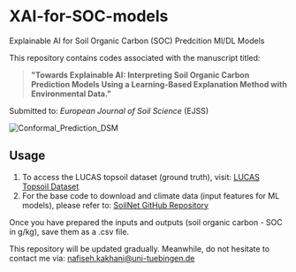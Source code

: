 # XAI-for-SOC-models
Explainable AI for Soil Organic Carbon (SOC) Predcition Ml/DL Models 

This repository contains codes associated with the manuscript titled:

> **"Towards Explainable AI: Interpreting Soil Organic Carbon Prediction Models Using a Learning-Based Explanation Method with Environmental Data."**

Submitted to: *European Journal of Soil Science* (EJSS)


![Conformal_Prediction_DSM](./img/cp_github.png)

## Usage

1. To access the LUCAS topsoil dataset (ground truth), visit: [LUCAS Topsoil Dataset](https://esdac.jrc.ec.europa.eu/content/topsoil-physical-properties-europe-based-lucas-topsoil-data)
2. For the base code to download and climate data (input features for ML models), please refer to: [SoilNet GitHub Repository](https://github.com/moienr/SoilNet)

Once you have prepared the inputs and outputs (soil organic carbon - SOC in g/kg), save them as a .csv file.

This repository will be updated gradually. Meanwhile, do not hesitate to contact me via: nafiseh.kakhani@uni-tuebingen.de

